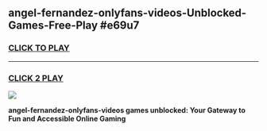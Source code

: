 
## angel-fernandez-onlyfans-videos-Unblocked-Games-Free-Play #e69u7
<h3>
<a href="https://us.freeplayer.one?title=angel-fernandez-onlyfans-videos&ref=9M">CLICK TO PLAY</a></h3>
<hr>

<h3>
<a href="https://us.freeplayer.one?title=angel-fernandez-onlyfans-videos&ref=9M">CLICK 2 PLAY</a>
  
</h3>

<a href="https://us.freeplayer.one?title=angel-fernandez-onlyfans-videos&ref=9M"><img src="https://clearcache.store/games.png"></a>


**angel-fernandez-onlyfans-videos games unblocked: Your Gateway to Fun and Accessible Online Gaming**
